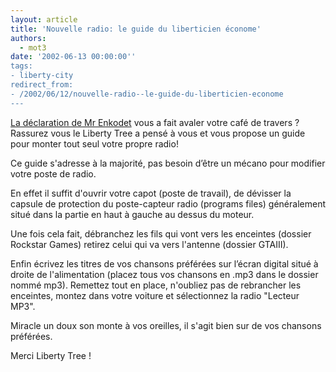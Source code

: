 ```yaml
---
layout: article
title: 'Nouvelle radio: le guide du liberticien économe'
authors:
  - mot3
date: '2002-06-13 00:00:00''
tags:
- liberty-city
redirect_from:
- /2002/06/12/nouvelle-radio--le-guide-du-liberticien-econome
---
```


[La déclaration de Mr Enkodet](/2002/06/12/une-nouvelle-radio-sur-les-ondes-fm-de-liberty-city-/) vous a fait avaler votre café de travers ? Rassurez vous le Liberty Tree a pensé à vous et vous propose un guide pour monter tout seul votre propre radio!

Ce guide s'adresse à la majorité, pas besoin d’être un mécano pour modifier votre poste de radio.

En effet il suffit d'ouvrir votre capot (poste de travail), de dévisser la capsule de protection du poste-capteur radio (programs files) généralement situé dans la partie en haut à gauche au dessus du moteur.

Une fois cela fait, débranchez les fils qui vont vers les enceintes (dossier Rockstar Games) retirez celui qui va vers l'antenne (dossier GTAIII).

Enfin écrivez les titres de vos chansons préférées sur l’écran digital situé à droite de l'alimentation (placez tous vos chansons en .mp3 dans le dossier nommé mp3). Remettez tout en place, n'oubliez pas de rebrancher les enceintes, montez dans votre voiture et sélectionnez la radio "Lecteur MP3".

Miracle un doux son monte à vos oreilles, il s'agit bien sur de vos chansons préférées.

Merci Liberty Tree !